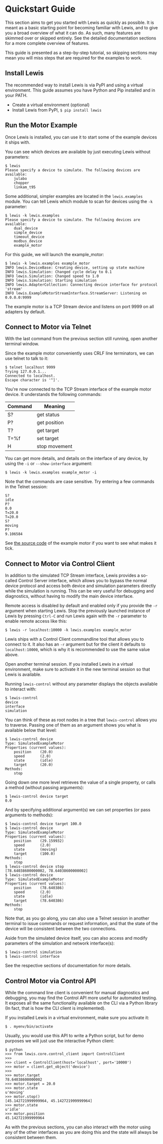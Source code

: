 # Quickstart Guide
This section aims to get you started with Lewis as quickly as possible. It is meant as a basic starting point for becoming familiar with Lewis, and to give you a broad overview of what it can do. As such, many features are skimmed over or skipped entirely. See the detailed documentation sections for a more complete overview of features.

This guide is presented as a step-by-step tutorial, so skipping sections may mean you will miss steps that are required for the examples to work.

## Install Lewis
The recommended way to install Lewis is via PyPI and using a virtual environment. This guide assumes you have Python and Pip installed and in your PATH.

- Create a virtual environment (optional)
- Install Lewis from PyPI, `$ pip install lewis `

## Run the Motor Example
Once Lewis is installed, you can use it to start some of the example devices it ships with.

You can see which devices are available by just executing Lewis without parameters:

```
$ lewis
Please specify a device to simulate. The following devices are available:
    julabo
    chopper
    linkam_t95
```

Some additional, simpler examples are located in the `lewis.examples` module. You can tell Lewis which module to scan for devices using the `-k` parameter:
```
$ lewis -k lewis.examples
Please specify a device to simulate. The following devices are available:
    dual_device
    simple_device
    timeout_device
    modbus_device
    example_motor
```

For this guide, we will launch the example_motor:
```
$ lewis -k lewis.examples example_motor
INFO lewis.DeviceBase: Creating device, setting up state machine
INFO lewis.Simulation: Changed cycle delay to 0.1
INFO lewis.Simulation: Changed speed to 1.0
INFO lewis.Simulation: Starting simulation
INFO lewis.AdapterCollection: Connecting device interface for protocol 'stream'
INFO lewis.ExampleMotorStreamInterface.StreamServer: Listening on 0.0.0.0:9999
```

The example motor is a TCP Stream device and listens on port 9999 on all adapters by default.

## Connect to Motor via Telnet
With the last command from the previous section still running, open another terminal window.

Since the example motor conveniently uses CRLF line terminators, we can use telnet to talk to it:
```
$ telnet localhost 9999
Trying 127.0.0.1...
Connected to localhost.
Escape character is '^]'.
```

You're now connected to the TCP Stream interface of the example motor device. It understands the following commands:

| Command | Meaning       |
|---------|---------------|
| S?      | get status    |
| P?      | get position  |
| T?      | get target    |
| T=%f    | set target    |
| H       | stop movement |

You can get more details, and details on the interface of any device, by using the `-i` or `--show-interface` argument:

```
$ lewis -k lewis.examples example_motor -i
```

Note that the commands are case sensitive. Try entering a few commands in the Telnet session:

```
S?
idle
P?
0.0
T=20.0
T=20.0
S?
moving
P?
9.106584
```

See [the source code](https://github.com/ISISComputingGroup/lewis/blob/main/lewis/examples/example_motor/__init__.py) of the example motor if you want to see what makes it tick.

## Connect to Motor via Control Client
In addition to the simulated TCP Stream interface, Lewis provides a so-called Control Server interface, which allows you to bypass the normal device protocol and access both device and simulation parameters directly while the simulation is running. This can be very useful for debugging and diagnostics, without having to modify the main device interface.

Remote access is disabled by default and enabled only if you provide the `-r` argument when starting Lewis. Stop the previously launched instance of Lewis by pressing `Ctrl-C` and run Lewis again with the `-r` parameter to enable remote access like this:

```
$ lewis -r localhost:10000 -k lewis.examples example_motor
```

Lewis ships with a Control Client commandline tool that allows you to connect to it. It also has an `-r` argument but for the client it defaults to `localhost:10000`, which is why it is recommended to use the same value above.

Open another terminal session. If you installed Lewis in a virtual environment, make sure to activate it in the new terminal session so that Lewis is available.

Running `lewis-control` without any parameter displays the objects available to interact with:

```
$ lewis-control
device
interface
simulation
```

You can think of these as root nodes in a tree that `lewis-control` allows you to traverse. Passing one of them as an argument shows you what is available below that level:
```
$ lewis-control device
Type: SimulatedExampleMotor
Properties (current values):
    position    (20.0)
    speed       (2.0)
    state       (idle)
    target      (20.0)
Methods:
    stop
```

Going down one more level retrieves the value of a single property, or calls a method (without passing arguments):

```
$ lewis-control device target
0.0
```

And by specifying additional argument(s) we can set properties (or pass arguments to methods):

```
$ lewis-control device target 100.0
$ lewis-control device
Type: SimulatedExampleMotor
Properties (current values):
    position    (29.159932)
    speed       (2.0)
    state       (moving)
    target      (100.0)
Methods:
    stop
$ lewis-control device stop
[78.64038600000002, 78.64038600000002]
$ lewis-control device
Type: SimulatedExampleMotor
Properties (current values):
    position    (78.640386)
    speed       (2.0)
    state       (idle)
    target      (78.640386)
Methods:
    stop
```
Note that, as you go along, you can also use a Telnet session in another terminal to issue commands or request information, and that the state of the device will be consistent between the two connections.

Aside from the simulated device itself, you can also access and modify parameters of the simulation and network interface(s):

```
$ lewis-control simulation
$ lewis-control interface
```
See the respective sections of documentation for more details.

## Control Motor via Control API
While the command line client is convenient for manual diagnostics and debugging, you may find the Control API more useful for automated testing. It exposes all the same functionality available on the CLI via a Python library (In fact, that is how the CLI client is implemented).

If you installed Lewis in a virtual environment, make sure you activate it:

```
$ . myenv/bin/activate
```
Usually, you would use this API to write a Python script, but for demo purposes we will just use the interactive Python client:

```
$ python
>>> from lewis.core.control_client import ControlClient
>>>
>>> client = ControlClient(host='localhost', port='10000')
>>> motor = client.get_object('device')
>>>
>>> motor.target
78.64038600000002
>>> motor.target = 20.0
>>> motor.state
u'moving'
>>> motor.stop()
[45.142721999999964, 45.142721999999964]
>>> motor.state
u'idle'
>>> motor.position
45.142721999999964
```
As with the previous sections, you can also interact with the motor using any of the other interfaces as you are doing this and the state will always be consistent between them.
